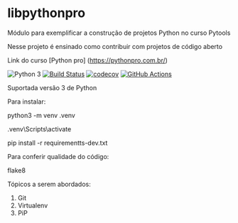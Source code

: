 # libpythonpro
Módulo para exemplificar a construção de projetos Python no curso Pytools

Nesse projeto é ensinado como contribuir com projetos de código aberto

Link do curso [Python pro] (https://pythonpro.com.br/)

![Python 3](https://pyup.io/repos/github/ViniciusBrag/project-django/python-3-shield.svg)
[![Build Status](https://app.travis-ci.com/pytomeros/libpythonpro.svg?branch=main)](https://app.travis-ci.com/pytomeros/libpythonpro)
[![codecov](https://codecov.io/gh/juliana228/libpythonpro/branch/main/graph/badge.svg?token=CM9FS47DX3)](https://codecov.io/gh/juliana228/libpythonpro)
[![GitHub Actions](https://img.shields.io/endpoint.svg?url=https%3A%2F%2Factions-badge.atrox.dev%2Fatrox%2Fsync-dotenv%2Fbadge&style=flat-square)](https://github.com/ViniciusBrag/project-django/actions)

Suportada versão 3 de Python

Para instalar:

python3 -m venv .venv

.venv\Scripts\activate

pip install -r requirementts-dev.txt

Para conferir qualidade do código:

flake8

Tópicos a serem abordados:
1. Git
2. Virtualenv
3. PiP
